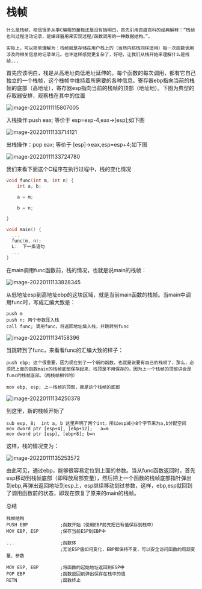 # 栈帧

    什么是栈帧，相信很多从事C编程的童鞋还是没有搞明白，首先引用百度百科的经典解释：“栈帧也叫过程活动记录，是编译器用来实现过程/函数调用的一种数据结构。”。
    
    实际上，可以简单理解为：栈帧就是存储在用户栈上的（当然内核栈同样适用）每一次函数调用涉及的相关信息的记录单元。也许这样感觉更复杂了，好吧，让我们从栈开始来理解什么是栈帧...
首先应该明白，栈是从高地址向低地址延伸的。每个函数的每次调用，都有它自己独立的一个栈帧，这个栈帧中维持着所需要的各种信息。寄存器ebp指向当前的栈帧的底部（高地址），寄存器esp指向当前的栈帧的顶部（地址地）。下图为典型的存取器安排，观察栈在其中的位置

![image-20220111115807005](https://gitee.com/lzw657434763/pictures/raw/master/Blog/20220111115807.png)

 

入栈操作:push eax; 等价于 esp=esp-4,eax->[esp];如下图

![image-20220111133714121](https://gitee.com/lzw657434763/pictures/raw/master/Blog/20220111133714.png)

出栈操作：pop eax; 等价于 [esp]->eax,esp=esp+4;如下图

![image-20220111133724780](https://gitee.com/lzw657434763/pictures/raw/master/Blog/20220111133724.png)



我们来看下面这个C程序在执行过程中，栈的变化情况

```c
void func(int m, int n) {
    int a, b;

    a = m;

    b = n;

}

void main() {
  ...
  func(m, n);
  L:  下一条语句
  ...
} 
```



 

在main调用func函数前，栈的情况，也就是说main的栈帧：

![image-20220111133828345](https://gitee.com/lzw657434763/pictures/raw/master/Blog/20220111133828.png)

从低地址esp到高地址ebp的这块区域，就是当前main函数的栈帧。当main中调用func时，写成汇编大致是：

```
push m
push n; 两个参数压入栈
call func; 调用func，将返回地址填入栈，并跳转到func
```

![image-20220111134158396](https://gitee.com/lzw657434763/pictures/raw/master/Blog/20220111134158.png)





当跳转到了func，来看看func的汇编大致的样子：

```
push ebp; 这个很重要，因为现在到了一个新的函数，也就是说要有自己的栈帧了，那么，必须把上面的函数main的栈帧底部保存起来，栈顶是不用保存的，因为上一个栈帧的顶部讲会是func的栈帧底部。（两栈帧相邻的）

mov ebp, esp; 上一栈帧的顶部，就是这个栈帧的底部
```

![image-20220111134250378](https://gitee.com/lzw657434763/pictures/raw/master/Blog/20220111134250.png)

到这里，新的栈帧开始了

    sub esp, 8;  int a, b 这里声明了两个int，所以esp减小8个字节来为a,b分配空间
    mov dword ptr [esp+4], [ebp+12];   a=m
    mov dword ptr [esp], [ebp+8]; b=n         

   这样，栈的情况变为：

![image-20220111135253572](https://gitee.com/lzw657434763/pictures/raw/master/Blog/20220111135253.png)



由此可见，通过ebp，能够很容易定位到上面的参数。当从func函数返回时，首先esp移动到栈帧底部（即释放局部变量），然后把上一个函数的栈帧底部指针弹出到ebp,再弹出返回地址到esp上，esp继续移动划过参数，这样，ebp,esp就回到了调用函数前的状态，即现在恢复了原来的main的栈帧。


总结

```
栈帧结构
PUSH EBP            ;函数开始（使用EBP前先把已有值保存到栈中）
MOV EBP, ESP        ;保存当前ESP到EBP中

...                 ;函数体
                    ;无论ESP值如何变化，EBP都保持不变，可以安全访问函数的局部变量、参数

MOV ESP, EBP        ;将函数的起始地址返回到ESP中
POP EBP             ;函数返回前弹出保存在栈中的值
RETN                ;函数终止
```

